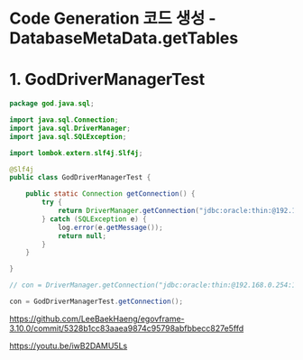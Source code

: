 # Code Generation 코드 생성 - DatabaseMetaData.getTables

# 1. GodDriverManagerTest

```java
package god.java.sql;

import java.sql.Connection;
import java.sql.DriverManager;
import java.sql.SQLException;

import lombok.extern.slf4j.Slf4j;

@Slf4j
public class GodDriverManagerTest {

	public static Connection getConnection() {
		try {
			return DriverManager.getConnection("jdbc:oracle:thin:@192.168.0.254:1521:orcl", "com", "com01");
		} catch (SQLException e) {
			log.error(e.getMessage());
			return null;
		}
	}

}
```

```java
// con = DriverManager.getConnection("jdbc:oracle:thin:@192.168.0.254:1521:orcl", "com", "com01");

con = GodDriverManagerTest.getConnection();
```

<https://github.com/LeeBaekHaeng/egovframe-3.10.0/commit/5328b1cc83aaea9874c95798abfbbecc827e5ffd>

<https://youtu.be/iwB2DAMU5Ls>
